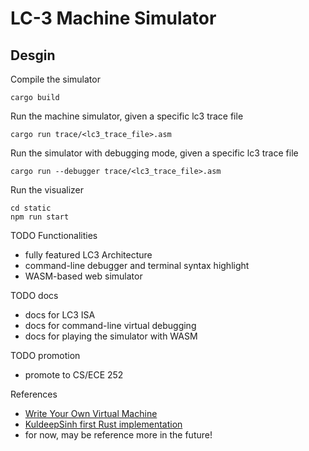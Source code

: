 # LC-3 Machine Simulator

## Desgin

Compile the simulator
```
cargo build
```

Run the machine simulator, given a specific lc3 trace file
```
cargo run trace/<lc3_trace_file>.asm
```

Run the simulator with debugging mode, given a specific lc3 trace file
```
cargo run --debugger trace/<lc3_trace_file>.asm
```

Run the visualizer
```
cd static
npm run start
```

TODO Functionalities <br />
* fully featured LC3 Architecture
* command-line debugger and terminal syntax highlight
* WASM-based web simulator

TODO docs 
* docs for LC3 ISA
* docs for command-line virtual debugging
* docs for playing the simulator with WASM

TODO promotion
* promote to CS/ECE 252

References <br />
* [Write Your Own Virtual Machine](https://justinmeiners.github.io/lc3-vm/#1:16)
* [KuldeepSinh first Rust implementation](https://github.com/KuldeepSinh/lc3_vm)
* for now, may be reference more in the future!
